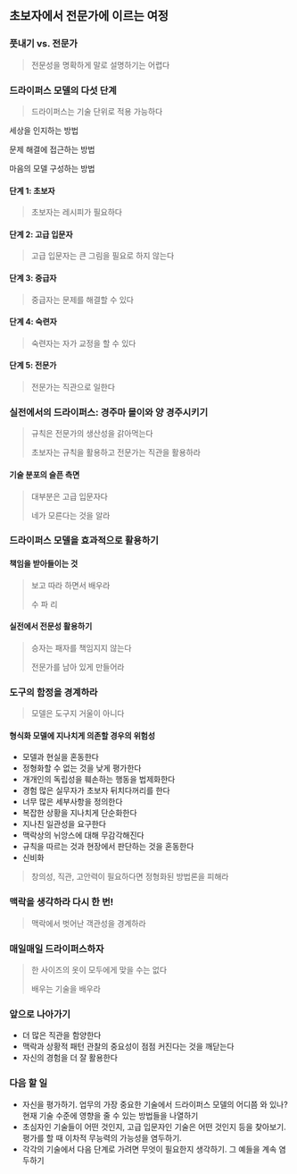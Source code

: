 ## 초보자에서 전문가에 이르는 여정

### 풋내기 vs. 전문가

>전문성을 명확하게 말로 설명하기는 어렵다

### 드라이퍼스 모델의 다섯 단계

> 드라이퍼스는 기술 단위로 적용 가능하다

세상을 인지하는 방법

문제 해결에 접근하는 방법

마음의 모델 구성하는 방법

#### 단계 1: 초보자

> 초보자는 레시피가 필요하다

#### 단계 2: 고급 입문자

> 고급 입문자는 큰 그림을 필요로 하지 않는다

#### 단계 3: 중급자

> 중급자는 문제를 해결할 수 있다

#### 단계 4:  숙련자

> 숙련자는 자가 교정을 할 수 있다

#### 단계 5: 전문가

> 전문가는 직관으로 일한다

### 실전에서의 드라이퍼스: 경주마 몰이와 양 경주시키기

> 규칙은 전문가의 생산성을 갉아먹는다
>
> 초보자는 규칙을 활용하고 전문가는 직관을 활용하라

#### 기술 분포의 슬픈 측면

> 대부분은 고급 입문자다
>
> 네가 모른다는 것을 알라

### 드라이퍼스 모델을 효과적으로 활용하기

#### 책임을 받아들이는 것

> 보고 따라 하면서 배우라
>
> 수 파 리

#### 실전에서 전문성 활용하기

> 승자는 패자를 책임지지 않는다
>
> 전문가를 남아 있게 만들어라

### 도구의 함정을 경계하라

> 모델은 도구지 거울이 아니다

#### 형식화 모델에 지나치게 의존할 경우의 위험성

* 모델과 현실을 혼동한다
* 정형화할 수 없는 것을 낮게 평가한다
* 개개인의 독립성을 훼손하는 행동을 법제화한다
* 경험 많은 실무자가  초보자 뒤치다꺼리를 한다
* 너무 많은 세부사항을 정의한다
* 복잡한 상황을 지나치게 단순화한다
* 지나친 일관성을 요구한다
* 맥락상의 뉘앙스에 대해 무감각해진다
* 규칙을 따르는 것과 현장에서 판단하는 것을 혼동한다
* 신비화

> 창의성, 직관, 고안력이 필요하다면 정형화된  방법론을 피해라

### 맥락을 생각하라 다시 한 번!

> 맥락에서 벗어난 객관성을 경계하라

### 매일매일 드라이퍼스하자

> 한 사이즈의 옷이 모두에게 맞을 수는 없다
>
> 배우는 기술을 배우라

### 앞으로 나아가기

* 더 많은 직관을 함양한다
* 맥락과 상황적 패턴 관찰의 중요성이 점점 커진다는  것을 깨닫는다
* 자신의 경험을 더 잘 활용한다

### 다음 할 일

* 자신을 평가하기. 업무의 가장 중요한 기술에서 드라이퍼스 모델의 어디쯤 와 있나? 현재 기술 수준에 영향을 줄 수 있는 방법들을 나열하기
* 초심자인 기술들이 어떤 것인지, 고급 입문자인 기술은 어떤 것인지 등을 찾아보기. 평가를 할 때 이차적 무능력의 가능성을 염두하기.
* 각각의 기술에서 다음 단계로 가려면 무엇이 필요한지 생각하기. 그 예들을 계속 염두하기